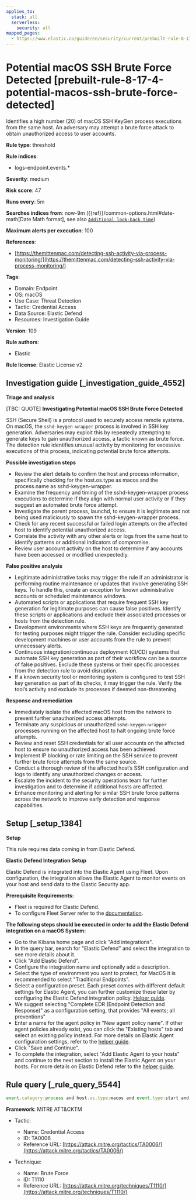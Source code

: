 ```yaml
---
applies_to:
  stack: all
  serverless:
    security: all
mapped_pages:
  - https://www.elastic.co/guide/en/security/current/prebuilt-rule-8-17-4-potential-macos-ssh-brute-force-detected.html
---
```


# Potential macOS SSH Brute Force Detected [prebuilt-rule-8-17-4-potential-macos-ssh-brute-force-detected]

Identifies a high number (20) of macOS SSH KeyGen process executions from the same host. An adversary may attempt a brute force attack to obtain unauthorized access to user accounts.

**Rule type**: threshold

**Rule indices**:

* logs-endpoint.events.*

**Severity**: medium

**Risk score**: 47

**Runs every**: 5m

**Searches indices from**: now-9m ({{ref}}/common-options.html#date-math[Date Math format], see also [`Additional look-back time`](docs-content://solutions/security/detect-and-alert/create-detection-rule.md#rule-schedule))

**Maximum alerts per execution**: 100

**References**:

* [https://themittenmac.com/detecting-ssh-activity-via-process-monitoring/](https://themittenmac.com/detecting-ssh-activity-via-process-monitoring/)

**Tags**:

* Domain: Endpoint
* OS: macOS
* Use Case: Threat Detection
* Tactic: Credential Access
* Data Source: Elastic Defend
* Resources: Investigation Guide

**Version**: 109

**Rule authors**:

* Elastic

**Rule license**: Elastic License v2

## Investigation guide [_investigation_guide_4552]

**Triage and analysis**

[TBC: QUOTE]
**Investigating Potential macOS SSH Brute Force Detected**

SSH (Secure Shell) is a protocol used to securely access remote systems. On macOS, the `sshd-keygen-wrapper` process is involved in SSH key generation. Adversaries may exploit this by repeatedly attempting to generate keys to gain unauthorized access, a tactic known as brute force. The detection rule identifies unusual activity by monitoring for excessive executions of this process, indicating potential brute force attempts.

**Possible investigation steps**

* Review the alert details to confirm the host and process information, specifically checking for the host.os.type as macos and the process.name as sshd-keygen-wrapper.
* Examine the frequency and timing of the sshd-keygen-wrapper process executions to determine if they align with normal user activity or if they suggest an automated brute force attempt.
* Investigate the parent process, launchd, to ensure it is legitimate and not being used maliciously to spawn the sshd-keygen-wrapper process.
* Check for any recent successful or failed login attempts on the affected host to identify potential unauthorized access.
* Correlate the activity with any other alerts or logs from the same host to identify patterns or additional indicators of compromise.
* Review user account activity on the host to determine if any accounts have been accessed or modified unexpectedly.

**False positive analysis**

* Legitimate administrative tasks may trigger the rule if an administrator is performing routine maintenance or updates that involve generating SSH keys. To handle this, create an exception for known administrative accounts or scheduled maintenance windows.
* Automated scripts or applications that require frequent SSH key generation for legitimate purposes can cause false positives. Identify these scripts or applications and exclude their associated processes or hosts from the detection rule.
* Development environments where SSH keys are frequently generated for testing purposes might trigger the rule. Consider excluding specific development machines or user accounts from the rule to prevent unnecessary alerts.
* Continuous integration/continuous deployment (CI/CD) systems that automate SSH key generation as part of their workflow can be a source of false positives. Exclude these systems or their specific processes from the detection rule to avoid disruption.
* If a known security tool or monitoring system is configured to test SSH key generation as part of its checks, it may trigger the rule. Verify the tool’s activity and exclude its processes if deemed non-threatening.

**Response and remediation**

* Immediately isolate the affected macOS host from the network to prevent further unauthorized access attempts.
* Terminate any suspicious or unauthorized `sshd-keygen-wrapper` processes running on the affected host to halt ongoing brute force attempts.
* Review and reset SSH credentials for all user accounts on the affected host to ensure no unauthorized access has been achieved.
* Implement IP blocking or rate limiting on the SSH service to prevent further brute force attempts from the same source.
* Conduct a thorough review of the affected host’s SSH configuration and logs to identify any unauthorized changes or access.
* Escalate the incident to the security operations team for further investigation and to determine if additional hosts are affected.
* Enhance monitoring and alerting for similar SSH brute force patterns across the network to improve early detection and response capabilities.


## Setup [_setup_1384]

**Setup**

This rule requires data coming in from Elastic Defend.

**Elastic Defend Integration Setup**

Elastic Defend is integrated into the Elastic Agent using Fleet. Upon configuration, the integration allows the Elastic Agent to monitor events on your host and send data to the Elastic Security app.

**Prerequisite Requirements:**

* Fleet is required for Elastic Defend.
* To configure Fleet Server refer to the [documentation](docs-content://reference/ingestion-tools/fleet/fleet-server.md).

**The following steps should be executed in order to add the Elastic Defend integration on a macOS System:**

* Go to the Kibana home page and click "Add integrations".
* In the query bar, search for "Elastic Defend" and select the integration to see more details about it.
* Click "Add Elastic Defend".
* Configure the integration name and optionally add a description.
* Select the type of environment you want to protect, for MacOS it is recommended to select "Traditional Endpoints".
* Select a configuration preset. Each preset comes with different default settings for Elastic Agent, you can further customize these later by configuring the Elastic Defend integration policy. [Helper guide](docs-content://solutions/security/configure-elastic-defend/configure-an-integration-policy-for-elastic-defend.md).
* We suggest selecting "Complete EDR (Endpoint Detection and Response)" as a configuration setting, that provides "All events; all preventions"
* Enter a name for the agent policy in "New agent policy name". If other agent policies already exist, you can click the "Existing hosts" tab and select an existing policy instead. For more details on Elastic Agent configuration settings, refer to the [helper guide](docs-content://reference/ingestion-tools/fleet/agent-policy.md).
* Click "Save and Continue".
* To complete the integration, select "Add Elastic Agent to your hosts" and continue to the next section to install the Elastic Agent on your hosts. For more details on Elastic Defend refer to the [helper guide](docs-content://solutions/security/configure-elastic-defend/install-elastic-defend.md).


## Rule query [_rule_query_5544]

```js
event.category:process and host.os.type:macos and event.type:start and process.name:"sshd-keygen-wrapper" and process.parent.name:launchd
```

**Framework**: MITRE ATT&CKTM

* Tactic:

    * Name: Credential Access
    * ID: TA0006
    * Reference URL: [https://attack.mitre.org/tactics/TA0006/](https://attack.mitre.org/tactics/TA0006/)

* Technique:

    * Name: Brute Force
    * ID: T1110
    * Reference URL: [https://attack.mitre.org/techniques/T1110/](https://attack.mitre.org/techniques/T1110/)



